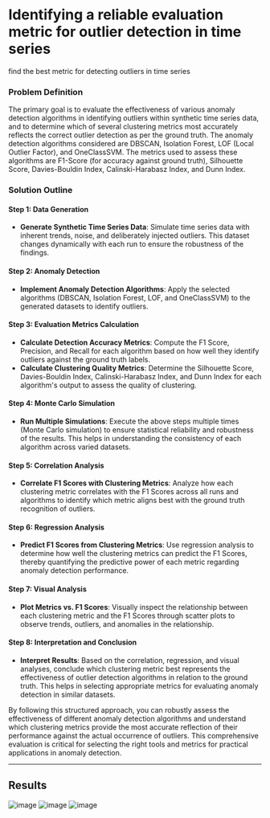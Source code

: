 # Identifying a reliable evaluation metric for outlier detection in time series
find the best metric for detecting outliers in time series 

### Problem Definition
The primary goal is to evaluate the effectiveness of various anomaly detection algorithms in identifying outliers within synthetic time series data, and to determine which of several clustering metrics most accurately reflects the correct outlier detection as per the ground truth. The anomaly detection algorithms considered are DBSCAN, Isolation Forest, LOF (Local Outlier Factor), and OneClassSVM. The metrics used to assess these algorithms are F1-Score (for accuracy against ground truth), Silhouette Score, Davies-Bouldin Index, Calinski-Harabasz Index, and Dunn Index.

### Solution Outline

#### Step 1: Data Generation
- **Generate Synthetic Time Series Data**: Simulate time series data with inherent trends, noise, and deliberately injected outliers. This dataset changes dynamically with each run to ensure the robustness of the findings.

#### Step 2: Anomaly Detection
- **Implement Anomaly Detection Algorithms**: Apply the selected algorithms (DBSCAN, Isolation Forest, LOF, and OneClassSVM) to the generated datasets to identify outliers.

#### Step 3: Evaluation Metrics Calculation
- **Calculate Detection Accuracy Metrics**: Compute the F1 Score, Precision, and Recall for each algorithm based on how well they identify outliers against the ground truth labels.
- **Calculate Clustering Quality Metrics**: Determine the Silhouette Score, Davies-Bouldin Index, Calinski-Harabasz Index, and Dunn Index for each algorithm's output to assess the quality of clustering.

#### Step 4: Monte Carlo Simulation
- **Run Multiple Simulations**: Execute the above steps multiple times (Monte Carlo simulation) to ensure statistical reliability and robustness of the results. This helps in understanding the consistency of each algorithm across varied datasets.

#### Step 5: Correlation Analysis
- **Correlate F1 Scores with Clustering Metrics**: Analyze how each clustering metric correlates with the F1 Scores across all runs and algorithms to identify which metric aligns best with the ground truth recognition of outliers.

#### Step 6: Regression Analysis
- **Predict F1 Scores from Clustering Metrics**: Use regression analysis to determine how well the clustering metrics can predict the F1 Scores, thereby quantifying the predictive power of each metric regarding anomaly detection performance.

#### Step 7: Visual Analysis
- **Plot Metrics vs. F1 Scores**: Visually inspect the relationship between each clustering metric and the F1 Scores through scatter plots to observe trends, outliers, and anomalies in the relationship.

#### Step 8: Interpretation and Conclusion
- **Interpret Results**: Based on the correlation, regression, and visual analyses, conclude which clustering metric best represents the effectiveness of outlier detection algorithms in relation to the ground truth. This helps in selecting appropriate metrics for evaluating anomaly detection in similar datasets.

By following this structured approach, you can robustly assess the effectiveness of different anomaly detection algorithms and understand which clustering metrics provide the most accurate reflection of their performance against the actual occurrence of outliers. This comprehensive evaluation is critical for selecting the right tools and metrics for practical applications in anomaly detection.

----

## Results


![image](https://github.com/sinanazeri/timeseries_outlier_detection_evaluation/assets/121966646/8a35fd83-7cde-478c-af47-0b07f68cd36f)
![image](https://github.com/sinanazeri/timeseries_outlier_detection_evaluation/assets/121966646/17377b74-94aa-4dd9-9436-002920100bc8)
![image](https://github.com/sinanazeri/timeseries_outlier_detection_evaluation/assets/121966646/f118c5ac-9b26-4a1d-b2ac-5c366983e05a)

